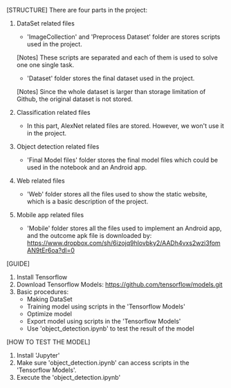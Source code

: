 [STRUCTURE]
There are four parts in the project:
1) DataSet related files
    - 'ImageCollection' and 'Preprocess Dataset' folder are stores scripts used
    in the project.

    [Notes] These scripts are separated and each of them is used to solve one
    one single task.

    - 'Dataset' folder stores the final dataset used in the project.

    [Notes] Since the whole dataset is larger than storage limitation of Github,
    the original dataset is not stored.

2) Classification related files
    - In this part, AlexNet related files are stored.
    However, we won't use it in the project.

3) Object detection related files
    - 'Final Model files' folder stores the final model files which could be used
    in the notebook and an Android app.

4) Web related files
    - 'Web' folder stores all the files used to show the static website, which
    is a basic description of the project.

5) Mobile app related files
    - 'Mobile' folder stores all the files used to implement an Android app, and the outcome
    apk file is downloaded by:
    https://www.dropbox.com/sh/6izojq9hlovbky2/AADh4vxs2wzi3fomAN9tEr6oa?dl=0

[GUIDE]
1) Install Tensorflow
2) Download Tensorflow Models:
   https://github.com/tensorflow/models.git
3) Basic procedures:
   - Making DataSet
   - Training model using scripts in the 'Tensorflow Models'
   - Optimize model
   - Export model using scripts in the 'Tensorflow Models'
   - Use 'object_detection.ipynb' to test the result of the model

[HOW TO TEST THE MODEL]
1) Install 'Jupyter'
2) Make sure 'object_detection.ipynb' can access scripts in the 'Tensorflow Models'.
3) Execute the 'object_detection.ipynb'
